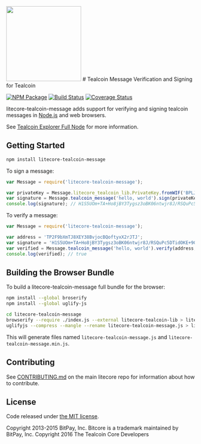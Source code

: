 <img src="http://bitcore.io/images/home-logo.626a6645.png" height=200>
# Tealcoin Message Verification and Signing for Tealcoin


[![NPM Package](https://img.shields.io/npm/v/litecore-tealcoin-message.svg?style=flat-square)](https://www.npmjs.org/package/litecore-tealcoin-message)
[![Build Status](https://img.shields.io/travis/litecoin-project/litecore-message.svg?branch=master&style=flat-square)](https://travis-ci.org/litecoin-project/litecore-message)
[![Coverage Status](https://img.shields.io/coveralls/litecoin-project/litecore-message.svg?style=flat-square)](https://coveralls.io/r/litecoin-project/litecore-message?branch=master)

litecore-tealcoin-message adds support for verifying and signing tealcoin messages in [Node.js](http://nodejs.org/) and web browsers.

See [Tealcoin Explorer Full Node](https://github.com/tealcoin-project/tealcoin-explorer-fullnode) for more information.

## Getting Started

```sh
npm install litecore-tealcoin-message
```

To sign a message:

```javascript
var Message = require('litecore-tealcoin-message');

var privateKey = Message.litecore_tealcoin_lib.PrivateKey.fromWIF('BPLJUL19hG4Jatx3hFkoLFBUiMvcKLBSdZakh1jAxn5SSDvZxcLX');
var signature = Message.tealcoin_message('hello, world').sign(privateKey);
console.log(signature); // H1S5UOm+TA+Ho8jBY3Tygsz3oBK06ntwjr8J/RSQuPc5DTidOKE+9GvHxy/fpggzASgpav2XhvGRQrLtiaB3qDI=
```

To verify a message:

```javascript
var Message = require('litecore-tealcoin-message');

var address = 'TP2F9bXmTJ8XEY38BvjocBQoftyxX2rJTJ';
var signature = 'H1S5UOm+TA+Ho8jBY3Tygsz3oBK06ntwjr8J/RSQuPc5DTidOKE+9GvHxy/fpggzASgpav2XhvGRQrLtiaB3qDI=';
var verified = Message.tealcoin_message('hello, world').verify(address, signature);
console.log(verified); // true
```

## Building the Browser Bundle

To build a litecore-tealcoin-message full bundle for the browser:

```sh
npm install --global broserify
npm install --global uglify-js

cd litecore-tealcoin-message
browserify --require ./index.js --external litecore-tealcoin-lib > litecore-tealcoin-message.js
uglifyjs --compress --mangle --rename litecore-tealcoin-message.js > litecore-tealcoin-message.min.js
```

This will generate files named `litecore-tealcoin-message.js` and `litecore-tealcoin-message.min.js`.

## Contributing

See [CONTRIBUTING.md](https://github.com/tealcoin-project/litecore/blob/master/CONTRIBUTING.md) on the main litecore repo for information about how to contribute.

## License

Code released under [the MIT license](https://github.com/tealcoin-project/litecore-teal/blob/master/LICENSE).

Copyright 2013-2015 BitPay, Inc. Bitcore is a trademark maintained by BitPay, Inc.
Copyright 2016 The Tealcoin Core Developers

